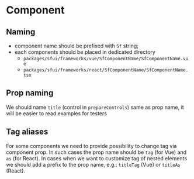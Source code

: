 # Component

## Naming

- component name should be prefixed with `Sf` string;
- each components should be placed in dedicated directory
  - `packages/sfui/frameworks/vue/SfComponentName/SfComponentName.vue`
  - `packages/sfui/frameworks/react/SfComponentName/SfComponentName.tsx`

## Prop naming

We should name `title` (control in `prepareControls`) same as prop name, it will be easier to read examples for testers

## Tag aliases

For some components we need to provide possibility to change tag via component prop. In such cases the prop name should be `tag` (for Vue) and `as` (for React).
In cases when we want to customize tag of nested elements we should add a prefix to the prop name, e.g.: `titleTag` (Vue) or `titleAs` (React).
